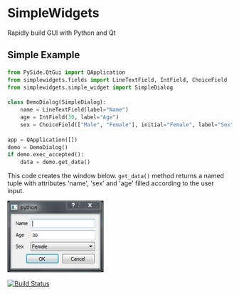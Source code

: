 SimpleWidgets
=============

Rapidly build GUI with Python and Qt

## Simple Example

```python
from PySide.QtGui import QApplication
from simplewidgets.fields import LineTextField, IntField, ChoiceField
from simplewidgets.simple_widget import SimpleDialog

class DemoDialog(SimpleDialog):
    name = LineTextField(label="Name")
    age = IntField(30, label="Age")
    sex = ChoiceField(["Male", "Female"], initial="Female", label="Sex")

app = QApplication([])
demo = DemoDialog()
if demo.exec_accepted():
    data = demo.get_data()
```
    
This  code creates the window below. `get_data()` method returns a named tuple with attributes 'name', 'sex' and
  'age' filled according to the user input. 
      
![Simple Example](doc/simple-example.png)

[![Build Status](https://travis-ci.org/itghisi/simplewidgets.svg?branch=master)](https://travis-ci.org/itghisi/simplewidgets)

